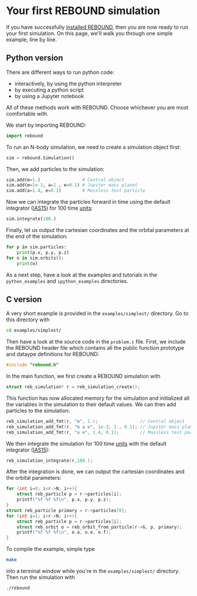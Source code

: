 # Your first REBOUND simulation

If you have successfully [installed REBOUND](quickstart_installation.md), then you are now ready to run your first simulation.
On this page, we'll walk you through one simple example, line by line.

## Python version

There are different ways to run python code:

- interactively, by using the python interpreter
- by executing a python script
- by using a Jupyter notebook

All of these methods work with REBOUND.
Choose whichever you are most comfortable with.

We start by importing REBOUND:

```python
import rebound
```

To run an N-body simulation, we need to create a simulation object first:

```python
sim = rebound.Simulation()
```

Then, we add particles to the simulation:

```python
sim.add(m=1.)                # Central object
sim.add(m=1e-3, a=1., e=0.1) # Jupiter mass planet 
sim.add(a=1.4, e=0.1)        # Massless test particle
```

Now we can integrate the particles forward in time using the default integrator ([IAS15](integrators.md#ias15)) for 100 time [units](units.md):

```python
sim.integrate(100.)
```

Finally, let us output the cartesian coordinates and the orbital parameters at the end of the simulation:

```python
for p in sim.particles:
    print(p.x, p.y, p.z)
for o in sim.orbits(): 
    print(o)
```

As a next step, have a look at the examples and tutorials in the `python_examples` and `ipython_examples` directories.

## C version

A very short example is provided in the `examples/simplest/` directory. 
Go to this directory with 

```bash
cd examples/simplest/
```

Then have a look at the source code in the `problem.c` file. First, we include the REBOUND header file which contains all the public function prototype and dataype definitions for REBOUND:

```c
#include "rebound.h"
```

In the main function, we first create a REBOUND simulation with 

```c
struct reb_simulation* r = reb_simulation_create();
```

This function has now allocated memory for the simulation and initialized all the variables in the simulation to their default values.
We can then add particles to the simulation:

```c
reb_simulation_add_fmt(r, "m", 1.);                // Central object
reb_simulation_add_fmt(r, "m a e", 1e-3, 1., 0.1); // Jupiter mass planet
reb_simulation_add_fmt(r, "a e", 1.4, 0.1);        // Massless test particle
```

We then integrate the simulation for 100 time [units](units.md) with the default integrator ([IAS15](integrators.md#ias15)):

```c
reb_simulation_integrate(r,100.);
```

After the integration is done, we can output the cartesian coordinates and the orbital parameters:

```c
for (int i=0; i<r->N; i++){
    struct reb_particle p = r->particles[i];
    printf("%f %f %f\n", p.x, p.y, p.z);
}
struct reb_particle primary = r->particles[0];
for (int i=1; i<r->N; i++){
    struct reb_particle p = r->particles[i];
    struct reb_orbit o = reb_orbit_from_particle(r->G, p, primary);
    printf("%f %f %f\n", o.a, o.e, o.f);
}
```

To compile the example, simple type

```bash
make
```

into a terminal window while you're in the `examples/simplest/` directory. Then run the simulation with 
```bash
./rebound
```

